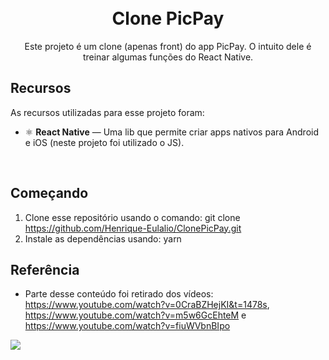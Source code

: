 <h1 align="center">
<br>
Clone PicPay
</h1>

<p align="center">Este projeto é um clone (apenas front) do app PicPay. O intuito dele é treinar algumas funções do React Native.</p>

## Recursos
As recursos utilizadas para esse projeto foram: 

- ⚛️ **React Native** — Uma lib que permite criar apps nativos para Android e iOS (neste projeto foi utilizado o JS).
<br>

## Começando

1. Clone esse repositório usando o comando: git clone https://github.com/Henrique-Eulalio/ClonePicPay.git
2. Instale as dependências usando: yarn

## Referência
 - Parte desse conteúdo foi retirado dos vídeos: https://www.youtube.com/watch?v=0CraBZHejKI&t=1478s, https://www.youtube.com/watch?v=m5w6GcEhteM e https://www.youtube.com/watch?v=fiuWVbnBIpo

![](../Images/Print1.jpeg)
